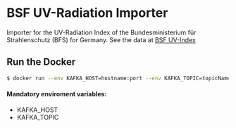 # BSF UV-Radiation Importer
Importer for the UV-Radiation Index of the Bundesministerium für Strahlenschutz (BFS) for Germany. See the data at [BSF UV-Index](http://www.bfs.de/DE/themen/opt/uv/uv-index/aktuell/aktuell_node.html)

## Run the Docker
```sh
$ docker run --env KAFKA_HOST=hostname:port --env KAFKA_TOPIC=topicName olib10/bsf-uv-importer
```

#### Mandatory enviroment variables:
- KAFKA_HOST
- KAFKA_TOPIC
